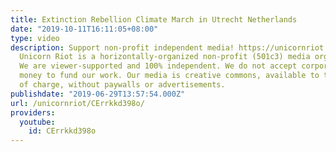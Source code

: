 ```yaml
---
title: Extinction Rebellion Climate March in Utrecht Netherlands
date: "2019-10-11T16:11:05+08:00"
type: video
description: Support non-profit independent media! https://unicornriot.ninja/support-our-work/
  Unicorn Riot is a horizontally-organized non-profit (501c3) media organization.
  We are viewer-supported and 100% independent. We do not accept corporate or government
  money to fund our work. Our media is creative commons, available to the public free
  of charge, without paywalls or advertisements.
publishdate: "2019-06-29T13:57:54.000Z"
url: /unicornriot/CErrkkd398o/
providers:
  youtube:
    id: CErrkkd398o
---
```

